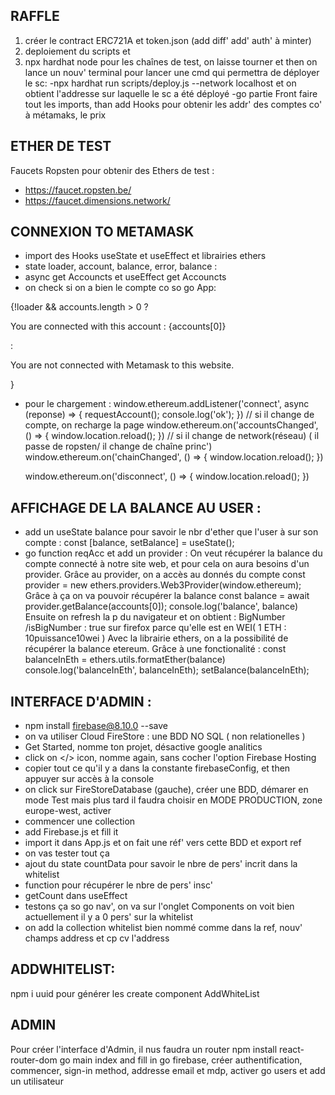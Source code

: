 
## RAFFLE 
 1) créer le contract ERC721A et token.json (add diff' add' auth' à minter)
 2) deploiement du scripts et 
 3) npx hardhat node pour les chaînes de test, on laisse tourner et then 
 on lance un nouv' terminal pour lancer une cmd qui permettra de déployer le sc:
-npx hardhat run scripts/deploy.js --network localhost et on obtient
l'addresse sur laquelle le sc a été déployé
-go partie Front faire tout les imports, than add Hooks pour obtenir les addr' des comptes co' à métamaks, le prix 

## ETHER DE TEST 
Faucets Ropsten pour obtenir des Ethers de test :
- https://faucet.ropsten.be/
- https://faucet.dimensions.network/

## CONNEXION TO METAMASK
- import des Hooks useState et useEffect et librairies ethers
- state loader, account, balance, error, balance :
- async get Accouncts et useEffect get Accouncts
- on check si on a bien le compte co so go App:

 {!loader &&
        accounts.length > 0 ?
        <p> You are connected with this account : {accounts[0]} </p>
        :
        <p> You are not connected with Metamask to this website.</p>
      }

- pour le chargement : 
window.ethereum.addListener('connect', async (reponse) => {
    requestAccount();
    console.log('ok');
  })
  // si il change de compte, on recharge la page
  window.ethereum.on('accountsChanged', () => {
    window.location.reload();
  })
  // si il change de network(réseau) ( il passe de ropsten/ il change de chaîne princ')
  window.ethereum.on('chainChanged', () => {
    window.location.reload();
  })
  
  window.ethereum.on('disconnect', () => {
    window.location.reload();
  })

## AFFICHAGE DE LA BALANCE AU USER :
- add un useState balance pour savoir le nbr d'ether que l'user à sur son compte :
  const [balance, setBalance] = useState();
- go function reqAcc et add un provider :
      On veut récupérer la balance du compte connecté à notre site web, et pour cela on aura besoins d'un provider. Grâce au provider, on a accès au donnés du compte
      const provider = new ethers.providers.Web3Provider(window.ethereum);
      Grâce à ça on va pouvoir récupérer la balance
      const balance = await provider.getBalance(accounts[0]);
       console.log('balance', balance)  
      Ensuite on refresh la p du navigateur et on obtient : BigNumber /isBigNumber : true sur firefox parce qu'elle est en WEI( 1 ETH : 10puissance10wei )
      Avec la librairie ethers, on a la possibilité de récupérer la balance etereum. Grâce à une fonctionalité :
       const balanceInEth = ethers.utils.formatEther(balance)
       console.log('balanceInEth', balanceInEth); 
       setBalance(balanceInEth);  

## INTERFACE D'ADMIN :

- npm install firebase@8.10.0 --save
- on va utiliser Cloud FireStore : une BDD NO SQL ( non relationelles )
- Get Started, nomme ton projet, désactive google analitics
- click on </> icon, nomme again, sans cocher l'option Firebase Hosting
- copier tout ce qu'il y a dans la constante firebaseConfig, 
et then appuyer sur accès à la console
- on click sur FireStoreDatabase (gauche), créer une BDD, démarer en mode Test 
 mais plus tard il faudra choisir en MODE PRODUCTION, zone europe-west, activer
- commencer une collection 
- add Firebase.js et fill it 
- import it dans App.js et on fait une réf' vers cette BDD et export ref 
- on vas tester tout ça 
- ajout du state countData pour savoir le nbre de pers' incrit dans la whitelist
- function pour récupérer le nbre de pers' insc'
- getCount dans useEffect
- testons ça so go nav', on va sur l'onglet Components on voit bien actuellement il y a 0 pers' sur la whitelist
- on add la collection whitelist bien nommé comme dans la ref,
nouv' champs address et cp cv l'address 


## ADDWHITELIST:

npm i uuid pour générer les 
create component AddWhiteList


## ADMIN
Pour créer l'interface d'Admin, il nus faudra un router
npm install react-router-dom
go main index and fill in
go firebase, créer authentification, commencer, sign-in method, addresse email et mdp, activer
go users et add un utilisateur


